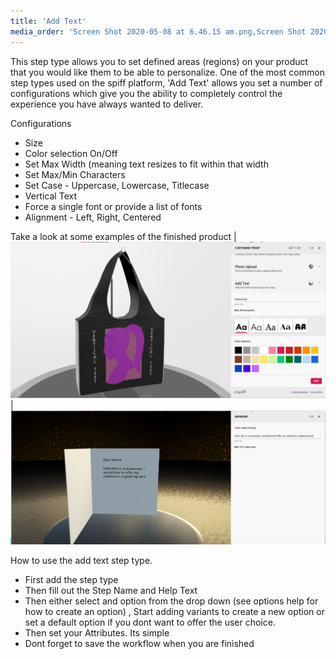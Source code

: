 ```yaml
---
title: 'Add Text'
media_order: 'Screen Shot 2020-05-08 at 6.46.15 am.png,Screen Shot 2020-05-08 at 6.47.41 am.png'
---
```


This step type allows you to set defined areas (regions) on your product that you would like them to be able to personalize. One of the most common step types used on the spiff platform, 'Add Text' allows you set a number of configurations which give you the ability to completely control the experience you have always wanted to deliver. 

Configurations
 - Size
 - Color selection On/Off
 - Set Max Width (meaning text resizes to fit within that width
 - Set Max/Min Characters
 - Set Case - Uppercase, Lowercase, Titlecase
 - Vertical Text
 - Force a single font or provide a list of fonts
 - Alignment - Left, Right, Centered

Take a look at some examples of the finished product
|![](Screen%20Shot%202020-05-08%20at%206.47.41%20am.png)|![](Screen%20Shot%202020-05-08%20at%206.46.15%20am.png)

How to use the add text step type. 

- First add the step type 
- Then fill out the Step Name and Help Text 
- Then either select and option from the drop down (see options help for how to create an option) , Start adding variants to create a new option or set a default option if you dont want to offer the user choice. 
- Then set your Attributes. Its simple 
- Dont forget to save the workflow when you are finished 
